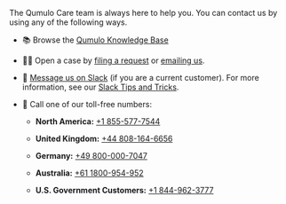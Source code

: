 The Qumulo Care team is always here to help you. You can contact us by using any of the following ways.

* 📚 Browse the [Qumulo Knowledge Base](https://care.qumulo.com/hc/en-us/categories/115000637447)

* <a id="open-a-case"></a>🧑‍💻 Open a case by [filing a request](https://care.qumulo.com/hc/en-us/requests/new) or [emailing us](mailto:care@qumulo.com).

* 💬 [Message us on Slack](https://qumulocare.slack.com/) (if you are a current customer). For more information, see our [Slack Tips and Tricks](#slack-tips-and-tricks).

* <a id="toll-free-numbers"></a>📱 Call one of our toll-free numbers:

  * **North America:** [+1 855-577-7544](tel:+18555777544)

  * **United Kingdom:** [+44 808-164-6656](tel:+448081646656)

  * **Germany:** [+49 800-000-7047](tel:+498000007047)

  * **Australia:** [+61 1800-954-952](tel:+611800954952)
  
  * **U.S. Government Customers:** [+1 844-962-3777](tel:+18449623777)
